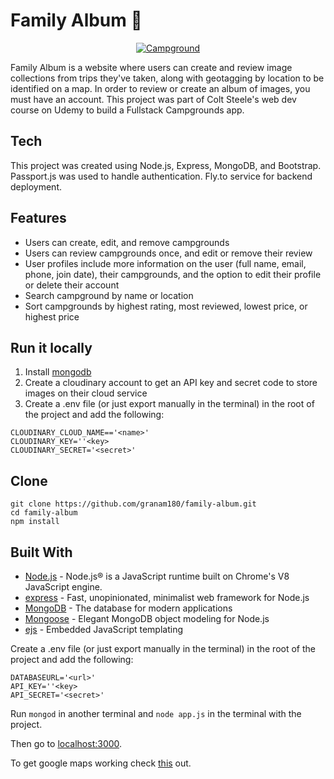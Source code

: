 #  Family Album 📸

<a href="https://family-album.fly.com/">
 <p align="center">
  <img src="https://firebasestorage.googleapis.com/v0/b/react-portfolio-dashboar-f6b3a.appspot.com/o/portfolio%2Ffamily-album.png?w="350" alt="Campground"
 </p>
</a>

Family Album is a website where users can create and review image collections from trips they've taken, along with geotagging by location to be identified on a map. In order to review or create an album of images, you must have an account. This project was part of Colt Steele's web dev course on Udemy to build a Fullstack Campgrounds app.  

## Tech
This project was created using Node.js, Express, MongoDB, and Bootstrap. Passport.js was used to handle authentication. Fly.to service for backend deployment.  

## Features
* Users can create, edit, and remove campgrounds
* Users can review campgrounds once, and edit or remove their review
* User profiles include more information on the user (full name, email, phone, join date), their campgrounds, and the option to edit their profile or delete their account
* Search campground by name or location
* Sort campgrounds by highest rating, most reviewed, lowest price, or highest price

## Run it locally
1. Install [mongodb](https://www.mongodb.com/)
2. Create a cloudinary account to get an API key and secret code to store images on their cloud service
3. Create a .env file (or just export manually in the terminal) in the root of the project and add the following:  

```
CLOUDINARY_CLOUD_NAME=='<name>'
CLOUDINARY_KEY=''<key>
CLOUDINARY_SECRET='<secret>'
```
## Clone

```
git clone https://github.com/granam180/family-album.git
cd family-album
npm install
```
## Built With

- [Node.js](https://nodejs.org) - Node.js® is a JavaScript runtime built on Chrome's V8 JavaScript engine.
- [express](https://expressjs.com//) - Fast, unopinionated, minimalist web framework for Node.js
- [MongoDB](https://www.mongodb.com/) - The database for
  modern applications
- [Mongoose](https://mongoosejs.com/) - Elegant MongoDB object modeling for Node.js
- [ejs](https://ejs.co/) - Embedded JavaScript templating

Create a .env file (or just export manually in the terminal) in the root of the project and add the following:  

```
DATABASEURL='<url>'
API_KEY=''<key>
API_SECRET='<secret>'
```

Run ```mongod``` in another terminal and ```node app.js``` in the terminal with the project.  

Then go to [localhost:3000](http://localhost:3000/).

To get google maps working check [this](https://github.com/nax3t/google-maps-api) out.

